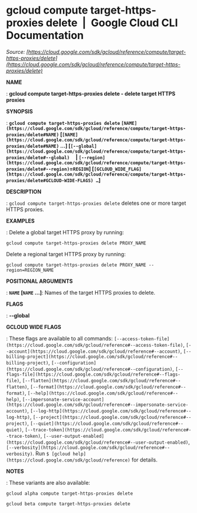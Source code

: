# gcloud compute target-https-proxies delete  |  Google Cloud CLI Documentation

*Source: [https://cloud.google.com/sdk/gcloud/reference/compute/target-https-proxies/delete](https://cloud.google.com/sdk/gcloud/reference/compute/target-https-proxies/delete)*

**NAME**

: **gcloud compute target-https-proxies delete - delete target HTTPS proxies**

**SYNOPSIS**

: **`gcloud compute target-https-proxies delete` `[NAME](https://cloud.google.com/sdk/gcloud/reference/compute/target-https-proxies/delete#NAME)` [`[NAME](https://cloud.google.com/sdk/gcloud/reference/compute/target-https-proxies/delete#NAME)` …] [`[--global](https://cloud.google.com/sdk/gcloud/reference/compute/target-https-proxies/delete#--global)`     | `[--region](https://cloud.google.com/sdk/gcloud/reference/compute/target-https-proxies/delete#--region)`=`REGION`] [`[GCLOUD_WIDE_FLAG](https://cloud.google.com/sdk/gcloud/reference/compute/target-https-proxies/delete#GCLOUD-WIDE-FLAGS) …`]**

**DESCRIPTION**

: `gcloud compute target-https-proxies delete` deletes one or more
target HTTPS proxies.

**EXAMPLES**

: Delete a global target HTTPS proxy by running:

```
gcloud compute target-https-proxies delete PROXY_NAME
```

Delete a regional target HTTPS proxy by running:

```
gcloud compute target-https-proxies delete PROXY_NAME --region=REGION_NAME
```

**POSITIONAL ARGUMENTS**

: **`NAME` [`NAME` …]**:
Names of the target HTTPS proxies to delete.

**FLAGS**

: **--global**

**GCLOUD WIDE FLAGS**

: These flags are available to all commands: `[--access-token-file](https://cloud.google.com/sdk/gcloud/reference#--access-token-file)`,
`[--account](https://cloud.google.com/sdk/gcloud/reference#--account)`, `[--billing-project](https://cloud.google.com/sdk/gcloud/reference#--billing-project)`,
`[--configuration](https://cloud.google.com/sdk/gcloud/reference#--configuration)`,
`[--flags-file](https://cloud.google.com/sdk/gcloud/reference#--flags-file)`,
`[--flatten](https://cloud.google.com/sdk/gcloud/reference#--flatten)`, `[--format](https://cloud.google.com/sdk/gcloud/reference#--format)`, `[--help](https://cloud.google.com/sdk/gcloud/reference#--help)`, `[--impersonate-service-account](https://cloud.google.com/sdk/gcloud/reference#--impersonate-service-account)`,
`[--log-http](https://cloud.google.com/sdk/gcloud/reference#--log-http)`,
`[--project](https://cloud.google.com/sdk/gcloud/reference#--project)`, `[--quiet](https://cloud.google.com/sdk/gcloud/reference#--quiet)`, `[--trace-token](https://cloud.google.com/sdk/gcloud/reference#--trace-token)`, `[--user-output-enabled](https://cloud.google.com/sdk/gcloud/reference#--user-output-enabled)`,
`[--verbosity](https://cloud.google.com/sdk/gcloud/reference#--verbosity)`.
Run `$ [gcloud help](https://cloud.google.com/sdk/gcloud/reference)` for details.

**NOTES**

: These variants are also available:

```
gcloud alpha compute target-https-proxies delete
```

```
gcloud beta compute target-https-proxies delete
```